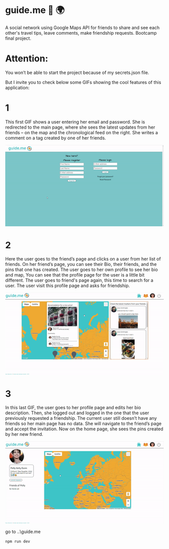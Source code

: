 # guide.me :round_pushpin: :earth_africa:
A social network using Google Maps API for friends to share and see each other's travel tips, leave comments, make friendship requests. Bootcamp final project.

# Attention: 
You won’t be able to start the project because of my secrets.json file.

But I invite you to check below some GIFs showing the cool features of this application:

# 1
This first GIF shows a user entering her email and password. She is redirected to the main page, where she sees the latest updates from her friends – on the map and the chronological feed on the right.
She writes a comment on a tag created by one of her friends.

![](client/public/images/gif1.gif)

# 2
Here the user goes to the friend’s page and clicks on a user from her list of friends. On her friend’s page, you can see their Bio, their friends, and the pins that one has created. The user goes to her own profile to see her bio and map, You can see that the profile page for the user is a little bit different. The user goes to friend's page again, this time to search for a user. The user visit this profile page and asks for friendship.

![](client/public/images/gif2.gif)

# 3
In this last GIF, the user goes to her profile page and edits her bio description. Then, she logged out and logged in the one that the user previously requested a friendship. The current user still doesn’t have any friends so her main page has no data. She will navigate to the friend’s page and accept the invitation. Now on the home page, she sees the pins created by her new friend. 

![](client/public/images/gif3.gif)

go to ..\guide.me

```
npm run dev
```
